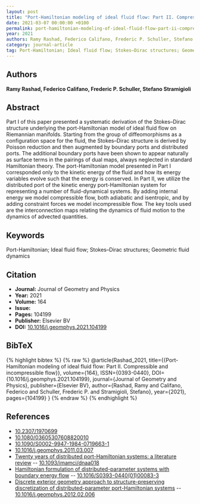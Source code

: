 ```yaml
---
layout: post
title: "Port-Hamiltonian modeling of ideal fluid flow: Part II. Compressible and incompressible flow"
date: 2021-03-07 00:00:00 +0100
permalink: port-hamiltonian-modeling-of-ideal-fluid-flow-part-ii-compressible-and-incompressible-flow
year: 2021
authors: Ramy Rashad, Federico Califano, Frederic P. Schuller, Stefano Stramigioli
category: journal-article
tag: Port-Hamiltonian; Ideal fluid flow; Stokes–Dirac structures; Geometric fluid dynamics
---
```

 
## Authors
**Ramy Rashad, Federico Califano, Frederic P. Schuller, Stefano Stramigioli**
 
## Abstract
Part I of this paper presented a systematic derivation of the Stokes–Dirac structure underlying the port-Hamiltonian model of ideal fluid flow on Riemannian manifolds. Starting from the group of diffeomorphisms as a configuration space for the fluid, the Stokes–Dirac structure is derived by Poisson reduction and then augmented by boundary ports and distributed ports. The additional boundary ports have been shown to appear naturally as surface terms in the pairings of dual maps, always neglected in standard Hamiltonian theory. The port-Hamiltonian model presented in Part I corresponded only to the kinetic energy of the fluid and how its energy variables evolve such that the energy is conserved. In Part II, we utilize the distributed port of the kinetic energy port-Hamiltonian system for representing a number of fluid-dynamical systems. By adding internal energy we model compressible flow, both adiabatic and isentropic, and by adding constraint forces we model incompressible flow. The key tools used are the interconnection maps relating the dynamics of fluid motion to the dynamics of advected quantities.
 
## Keywords
Port-Hamiltonian; Ideal fluid flow; Stokes–Dirac structures; Geometric fluid dynamics
 
## Citation
- **Journal:** Journal of Geometry and Physics
- **Year:** 2021
- **Volume:** 164
- **Issue:** 
- **Pages:** 104199
- **Publisher:** Elsevier BV
- **DOI:** [10.1016/j.geomphys.2021.104199](https://doi.org/10.1016/j.geomphys.2021.104199)
 
## BibTeX
{% highlight bibtex %}
{% raw %}
@article{Rashad_2021,
  title={{Port-Hamiltonian modeling of ideal fluid flow: Part II. Compressible and incompressible flow}},
  volume={164},
  ISSN={0393-0440},
  DOI={10.1016/j.geomphys.2021.104199},
  journal={Journal of Geometry and Physics},
  publisher={Elsevier BV},
  author={Rashad, Ramy and Califano, Federico and Schuller, Frederic P. and Stramigioli, Stefano},
  year={2021},
  pages={104199}
}
{% endraw %}
{% endhighlight %}
 
## References
- [10.2307/1970699](https://doi.org/10.2307/1970699)
- [10.1080/03605307608820010](https://doi.org/10.1080/03605307608820010)
- [10.1090/S0002-9947-1984-0719663-1](https://doi.org/10.1090/S0002-9947-1984-0719663-1)
- [10.1016/j.geomphys.2011.03.007](https://doi.org/10.1016/j.geomphys.2011.03.007)
- [Twenty years of distributed port-Hamiltonian systems: a literature review](twenty-years-of-distributed-port-hamiltonian-systems-a-literature-review) -- [10.1093/imamci/dnaa018](https://doi.org/10.1093/imamci/dnaa018)
- [Hamiltonian formulation of distributed-parameter systems with boundary energy flow](hamiltonian-formulation-of-distributed-parameter-systems-with-boundary-energy-flow) -- [10.1016/S0393-0440(01)00083-3](https://doi.org/10.1016/S0393-0440(01)00083-3)
- [Discrete exterior geometry approach to structure-preserving discretization of distributed-parameter port-Hamiltonian systems](discrete-exterior-geometry-approach-to-structure-preserving-discretization-of-distributed-parameter-port-hamiltonian-systems) -- [10.1016/j.geomphys.2012.02.006](https://doi.org/10.1016/j.geomphys.2012.02.006)

